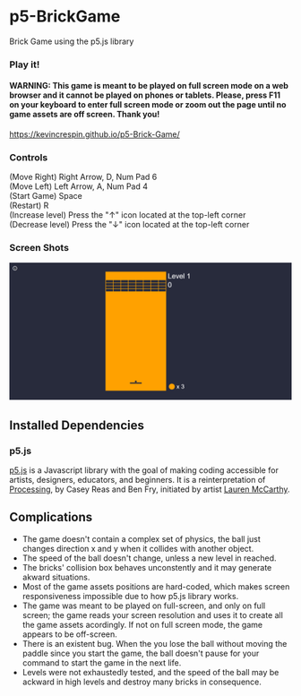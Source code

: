 # p5-BrickGame

Brick Game using the p5.js library

### Play it!
#### WARNING: This game is meant to be played on full screen mode on a web browser and it cannot be played on phones or tablets. Please, press F11 on your keyboard to enter full screen mode or zoom out the page until no game assets are off screen. Thank you!
https://kevincrespin.github.io/p5-Brick-Game/

### Controls

(Move Right) Right Arrow, D, Num Pad 6 <br>
(Move Left) Left Arrow, A, Num Pad 4 <br>
(Start Game) Space <br>
(Restart) R <br>
(Increase level) Press the "↑" icon located at the top-left corner <br>
(Decrease level) Press the "↓" icon located at the top-left corner <br>

### Screen Shots

![Game Example](BrickGame.gif)


## Installed Dependencies

### p5.js

[p5.js](http://p5js.org) is a Javascript library with the goal of making coding accessible for artists, designers, educators, and beginners. It is a reinterpretation of [Processing](http://processing.org), by Casey Reas and Ben Fry, initiated by artist [Lauren McCarthy](http://www.lauren-mccarthy.com/).

## Complications

* The game doesn't contain a complex set of physics, the ball just changes direction x and y when it collides with another object.
* The speed of the ball doesn't change, unless a new level in reached.
* The bricks' collision box behaves unconstently and it may generate akward situations.
* Most of the game assets positions are hard-coded, which makes screen responsiveness impossible due to how p5.js library works.
* The game was meant to be played on full-screen, and only on full screen; the game reads your screen resolution and uses it to create all the game assets acordingly. If not on full screen mode, the game appears to be off-screen.
* There is an existent bug. When the you lose the ball without moving the paddle since you start the game, the ball doesn't pause for your command to start the game in the next life.
* Levels were not exhaustedly tested, and the speed of the ball may be ackward in high levels and destroy many bricks in consequence. 
